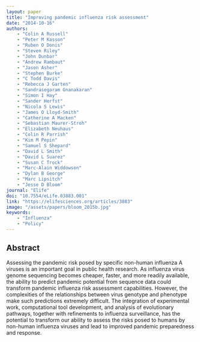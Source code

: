 ```yaml
---
layout: paper
title: "Improving pandemic influenza risk assessment"
date: "2014-10-16"
authors: 
    - "Colin A Russell"
    - "Peter M Kasson"
    - "Ruben O Donis"
    - "Steven Riley"
    - "John Dunbar"
    - "Andrew Rambaut"
    - "Jason Asher"
    - "Stephen Burke"
    - "C Todd Davis"
    - "Rebecca J Garten"
    - "Sandrasegaram Gnanakaran"
    - "Simon I Hay"
    - "Sander Herfst"
    - "Nicola S Lewis"
    - "James O Lloyd-Smith"
    - "Catherine A Macken"
    - "Sebastian Maurer-Stroh"
    - "Elizabeth Neuhaus"
    - "Colin R Parrish"
    - "Kim M Pepin"
    - "Samuel S Shepard"
    - "David L Smith"
    - "David L Suarez"
    - "Susan C Trock"
    - "Marc-Alain Widdowson"
    - "Dylan B George"
    - "Marc Lipsitch"
    - "Jesse D Bloom"
journal: "Elife"
doi: "10.7554/eLife.03883.001"
link: "https://elifesciences.org/articles/3883"
image: "/assets/papers/bloom_2015b.jpg"
keywords:
    - "Influenza"
    - "Policy"
---
```


## Abstract

Assessing the pandemic risk posed by specific non-human influenza A viruses is an important goal in public health research. As influenza virus genome sequencing becomes cheaper, faster, and more readily available, the ability to predict pandemic potential from sequence data could transform pandemic influenza risk assessment capabilities. However, the complexities of the relationships between virus genotype and phenotype make such predictions extremely difficult. The integration of experimental work, computational tool development, and analysis of evolutionary pathways, together with refinements to influenza surveillance, has the potential to transform our ability to assess the risks posed to humans by non-human influenza viruses and lead to improved pandemic preparedness and response.
